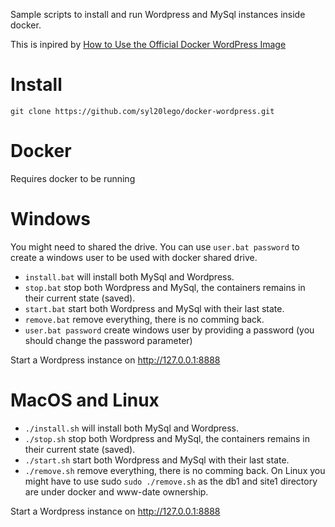 Sample scripts to install and run Wordpress and MySql instances inside docker.

This is inpired by [How to Use the Official Docker WordPress Image](https://www.sitepoint.com/how-to-use-the-official-docker-wordpress-image)

# Install
`git clone https://github.com/syl20lego/docker-wordpress.git`

# Docker

Requires docker to be running

# Windows

You might need to shared the drive. You can use `user.bat password` to create a windows user to be used with docker shared drive.

* `install.bat` will install both MySql and Wordpress.
* `stop.bat` stop both Wordpress and MySql, the containers remains in their current state (saved).
* `start.bat` start both Wordpress and MySql with their last state.
* `remove.bat` remove everything, there is no comming back.
* `user.bat password` create windows user by providing a password (you should change the password parameter) 


Start a Wordpress instance on http://127.0.0.1:8888

# MacOS and Linux

* `./install.sh` will install both MySql and Wordpress.
* `./stop.sh` stop both Wordpress and MySql, the containers remains in their current state (saved).
* `./start.sh` start both Wordpress and MySql with their last state.
* `./remove.sh` remove everything, there is no comming back. On Linux you might have to use sudo `sudo ./remove.sh` as the db1 and site1 directory are under docker and www-date ownership.

Start a Wordpress instance on http://127.0.0.1:8888
